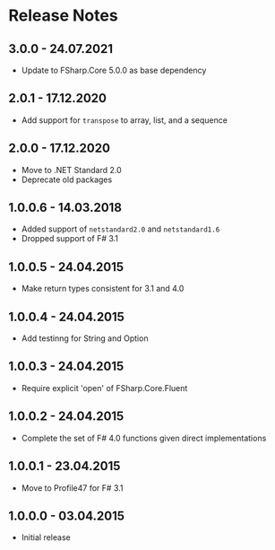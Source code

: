 # Release Notes

## 3.0.0 - 24.07.2021

* Update to FSharp.Core 5.0.0 as base dependency

## 2.0.1 - 17.12.2020

* Add support for `transpose` to array, list, and a sequence

## 2.0.0 - 17.12.2020

* Move to .NET Standard 2.0
* Deprecate old packages

## 1.0.0.6 - 14.03.2018

* Added support of `netstandard2.0` and `netstandard1.6`
* Dropped support of F# 3.1

## 1.0.0.5 - 24.04.2015

* Make return types consistent for 3.1 and 4.0

## 1.0.0.4 - 24.04.2015

* Add testinng for String and Option

## 1.0.0.3 - 24.04.2015

* Require explicit 'open' of FSharp.Core.Fluent

## 1.0.0.2 - 24.04.2015

* Complete the set of F# 4.0 functions given direct implementations

## 1.0.0.1 - 23.04.2015

* Move to Profile47 for F# 3.1

## 1.0.0.0 - 03.04.2015

* Initial release
